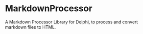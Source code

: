 # MarkdownProcessor
A Markdown Processor Library for Delphi, to process and convert markdown files to HTML.
